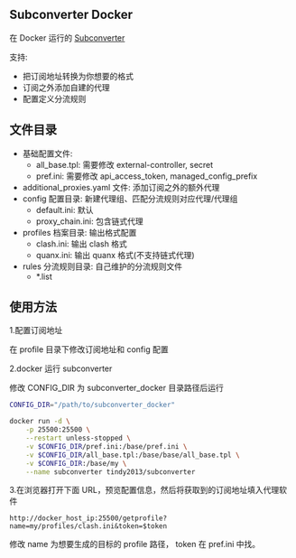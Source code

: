 ## Subconverter Docker

在 Docker 运行的 [Subconverter](https://github.com/tindy2013/subconverter)

支持:

- 把订阅地址转换为你想要的格式
- 订阅之外添加自建的代理
- 配置定义分流规则


## 文件目录

- 基础配置文件:
    - all_base.tpl: 需要修改 external-controller, secret
    - pref.ini: 需要修改 api_access_token, managed_config_prefix
- additional_proxies.yaml 文件: 添加订阅之外的额外代理
- config 配置目录: 新建代理组、匹配分流规则对应代理/代理组
    - default.ini: 默认
    - proxy_chain.ini: 包含链式代理
- profiles 档案目录: 输出格式配置
    - clash.ini: 输出 clash 格式
    - quanx.ini: 输出 quanx 格式(不支持链式代理)
- rules 分流规则目录: 自己维护的分流规则文件
    - *.list


## 使用方法


1.配置订阅地址

在 profile 目录下修改订阅地址和 config 配置

2.docker 运行 subconverter

修改 CONFIG_DIR 为 subconverter_docker 目录路径后运行

```bash
CONFIG_DIR="/path/to/subconverter_docker"

docker run -d \
    -p 25500:25500 \
    --restart unless-stopped \
    -v $CONFIG_DIR/pref.ini:/base/pref.ini \
    -v $CONFIG_DIR/all_base.tpl:/base/base/all_base.tpl \
    -v $CONFIG_DIR:/base/my \
    --name subconverter tindy2013/subconverter
```

3.在浏览器打开下面 URL，预览配置信息，然后将获取到的订阅地址填入代理软件

```
http://docker_host_ip:25500/getprofile?name=my/profiles/clash.ini&token=$token
```

修改 name 为想要生成的目标的 profile 路径， token 在 pref.ini 中找。
